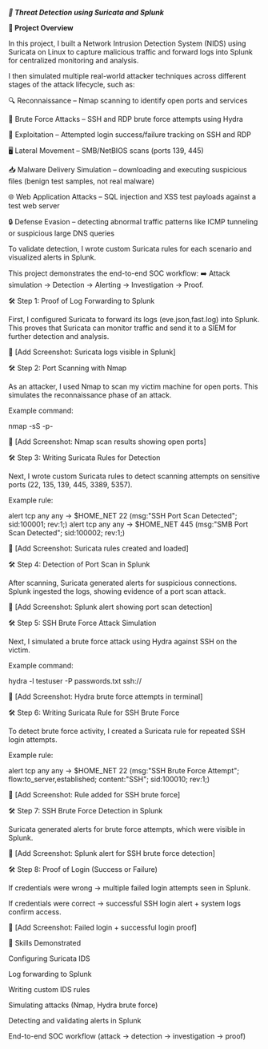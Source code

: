 ***📂 Threat Detection using Suricata and Splunk***

**🔎 Project Overview**

In this project, I built a Network Intrusion Detection System (NIDS) using Suricata on Linux to capture malicious traffic and forward logs into Splunk for centralized monitoring and analysis.

I then simulated multiple real-world attacker techniques across different stages of the attack lifecycle, such as:

🔍 Reconnaissance – Nmap scanning to identify open ports and services

🔑 Brute Force Attacks – SSH and RDP brute force attempts using Hydra

📡 Exploitation – Attempted login success/failure tracking on SSH and RDP

🖥️ Lateral Movement – SMB/NetBIOS scans (ports 139, 445)

📥 Malware Delivery Simulation – downloading and executing suspicious files (benign test samples, not real malware)

🌐 Web Application Attacks – SQL injection and XSS test payloads against a test web server

🔒 Defense Evasion – detecting abnormal traffic patterns like ICMP tunneling or suspicious large DNS queries

To validate detection, I wrote custom Suricata rules for each scenario and visualized alerts in Splunk.

This project demonstrates the end-to-end SOC workflow:
➡️ Attack simulation → Detection → Alerting → Investigation → Proof.

🛠️ Step 1: Proof of Log Forwarding to Splunk

First, I configured Suricata to forward its logs (eve.json,fast.log) into Splunk.
This proves that Suricata can monitor traffic and send it to a SIEM for further detection and analysis.

📸 [Add Screenshot: Suricata logs visible in Splunk]

🛠️ Step 2: Port Scanning with Nmap

As an attacker, I used Nmap to scan my victim machine for open ports.
This simulates the reconnaissance phase of an attack.

Example command:

nmap -sS -p- <target-ip>


📸 [Add Screenshot: Nmap scan results showing open ports]

🛠️ Step 3: Writing Suricata Rules for Detection

Next, I wrote custom Suricata rules to detect scanning attempts on sensitive ports (22, 135, 139, 445, 3389, 5357).

Example rule:

alert tcp any any -> $HOME_NET 22 (msg:"SSH Port Scan Detected"; sid:100001; rev:1;)
alert tcp any any -> $HOME_NET 445 (msg:"SMB Port Scan Detected"; sid:100002; rev:1;)


📸 [Add Screenshot: Suricata rules created and loaded]

🛠️ Step 4: Detection of Port Scan in Splunk

After scanning, Suricata generated alerts for suspicious connections.
Splunk ingested the logs, showing evidence of a port scan attack.

📸 [Add Screenshot: Splunk alert showing port scan detection]

🛠️ Step 5: SSH Brute Force Attack Simulation

Next, I simulated a brute force attack using Hydra against SSH on the victim.

Example command:

hydra -l testuser -P passwords.txt ssh://<target-ip>


📸 [Add Screenshot: Hydra brute force attempts in terminal]

🛠️ Step 6: Writing Suricata Rule for SSH Brute Force

To detect brute force activity, I created a Suricata rule for repeated SSH login attempts.

Example rule:

alert tcp any any -> $HOME_NET 22 (msg:"SSH Brute Force Attempt"; flow:to_server,established; content:"SSH"; sid:100010; rev:1;)


📸 [Add Screenshot: Rule added for SSH brute force]

🛠️ Step 7: SSH Brute Force Detection in Splunk

Suricata generated alerts for brute force attempts, which were visible in Splunk.

📸 [Add Screenshot: Splunk alert for SSH brute force detection]

🛠️ Step 8: Proof of Login (Success or Failure)

If credentials were wrong → multiple failed login attempts seen in Splunk.

If credentials were correct → successful SSH login alert + system logs confirm access.

📸 [Add Screenshot: Failed login + successful login proof]

🔐 Skills Demonstrated

Configuring Suricata IDS

Log forwarding to Splunk

Writing custom IDS rules

Simulating attacks (Nmap, Hydra brute force)

Detecting and validating alerts in Splunk

End-to-end SOC workflow (attack → detection → investigation → proof)
